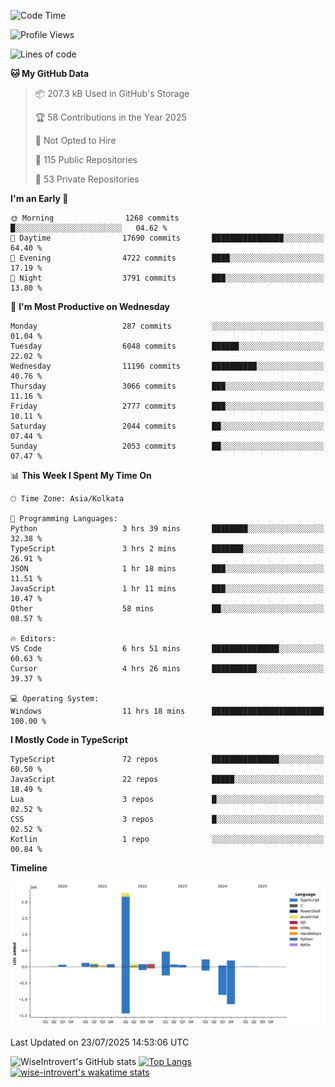 <!--START_SECTION:waka-->
![Code Time](http://img.shields.io/badge/Code%20Time-2%2C407%20hrs%2036%20mins-blue)

![Profile Views](http://img.shields.io/badge/Profile%20Views-0-blue)

![Lines of code](https://img.shields.io/badge/From%20Hello%20World%20I%27ve%20Written-4.0%20million%20lines%20of%20code-blue)

**🐱 My GitHub Data** 

> 📦 207.3 kB Used in GitHub's Storage 
 > 
> 🏆 58 Contributions in the Year 2025
 > 
> 🚫 Not Opted to Hire
 > 
> 📜 115 Public Repositories 
 > 
> 🔑 53 Private Repositories 
 > 
**I'm an Early 🐤** 

```text
🌞 Morning                1268 commits        █░░░░░░░░░░░░░░░░░░░░░░░░   04.62 % 
🌆 Daytime                17690 commits       ████████████████░░░░░░░░░   64.40 % 
🌃 Evening                4722 commits        ████░░░░░░░░░░░░░░░░░░░░░   17.19 % 
🌙 Night                  3791 commits        ███░░░░░░░░░░░░░░░░░░░░░░   13.80 % 
```
📅 **I'm Most Productive on Wednesday** 

```text
Monday                   287 commits         ░░░░░░░░░░░░░░░░░░░░░░░░░   01.04 % 
Tuesday                  6048 commits        ██████░░░░░░░░░░░░░░░░░░░   22.02 % 
Wednesday                11196 commits       ██████████░░░░░░░░░░░░░░░   40.76 % 
Thursday                 3066 commits        ███░░░░░░░░░░░░░░░░░░░░░░   11.16 % 
Friday                   2777 commits        ███░░░░░░░░░░░░░░░░░░░░░░   10.11 % 
Saturday                 2044 commits        ██░░░░░░░░░░░░░░░░░░░░░░░   07.44 % 
Sunday                   2053 commits        ██░░░░░░░░░░░░░░░░░░░░░░░   07.47 % 
```


📊 **This Week I Spent My Time On** 

```text
🕑︎ Time Zone: Asia/Kolkata

💬 Programming Languages: 
Python                   3 hrs 39 mins       ████████░░░░░░░░░░░░░░░░░   32.38 % 
TypeScript               3 hrs 2 mins        ███████░░░░░░░░░░░░░░░░░░   26.91 % 
JSON                     1 hr 18 mins        ███░░░░░░░░░░░░░░░░░░░░░░   11.51 % 
JavaScript               1 hr 11 mins        ███░░░░░░░░░░░░░░░░░░░░░░   10.47 % 
Other                    58 mins             ██░░░░░░░░░░░░░░░░░░░░░░░   08.57 % 

🔥 Editors: 
VS Code                  6 hrs 51 mins       ███████████████░░░░░░░░░░   60.63 % 
Cursor                   4 hrs 26 mins       ██████████░░░░░░░░░░░░░░░   39.37 % 

💻 Operating System: 
Windows                  11 hrs 18 mins      █████████████████████████   100.00 % 
```

**I Mostly Code in TypeScript** 

```text
TypeScript               72 repos            ███████████████░░░░░░░░░░   60.50 % 
JavaScript               22 repos            █████░░░░░░░░░░░░░░░░░░░░   18.49 % 
Lua                      3 repos             █░░░░░░░░░░░░░░░░░░░░░░░░   02.52 % 
CSS                      3 repos             █░░░░░░░░░░░░░░░░░░░░░░░░   02.52 % 
Kotlin                   1 repo              ░░░░░░░░░░░░░░░░░░░░░░░░░   00.84 % 
```



**Timeline**

![Lines of Code chart](https://raw.githubusercontent.com/wise-introvert/wise-introvert/master/assets/bar_graph.png)


 Last Updated on 23/07/2025 14:53:06 UTC
<!--END_SECTION:waka-->

![WiseIntrovert's GitHub stats](https://github-readme-stats.vercel.app/api?username=wise-introvert&count_private=true&show_icons=true)
[![Top Langs](https://github-readme-stats.vercel.app/api/top-langs/?username=wise-introvert&langs_count=10)](https://github.com/anuraghazra/github-readme-stats)
[![wise-introvert's wakatime stats](https://github-readme-stats.vercel.app/api/wakatime?username=wiseintrovert)](https://github.com/anuraghazra/github-readme-stats)

